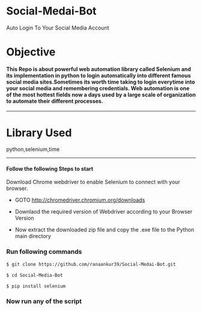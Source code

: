 # Social-Medai-Bot
Auto Login To Your Social Media Account  

# Objective
#### This Repo is about powerful web automation library called Selenium and its implementation in python to login automatically into different famous social media sites.Sometimes its worth time taking to login everytime into your social media and remembering credentials. Web automation is one of the most hottest fields now a days used by a large scale of organization to automate their different processes.

***
# Library Used

python,selenium,time

***
#### Follow the following Steps to start 

Download Chrome webdriver to enable Selenium to connect with your browser.

- GOTO  http://chromedriver.chromium.org/downloads 



- Downlaod the required version of Webdriver according to your Browser Version

- Now extract the downloaded zip file and copy the .exe file to the Python main directory

### Run following commands
```sh
$ git clone https://github.com/ranaankur39/Social-Medai-Bot.git
```
```sh
$ cd Social-Media-Bot
```
```sh
$ pip install selenium
```

### Now run any of the script



